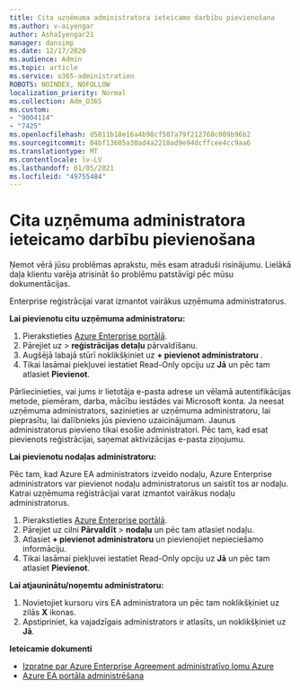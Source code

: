 ```yaml
---
title: Cita uzņēmuma administratora ieteicamo darbību pievienošana
ms.author: v-aiyengar
author: AshaIyengar21
manager: dansimp
ms.date: 12/17/2020
ms.audience: Admin
ms.topic: article
ms.service: o365-administration
ROBOTS: NOINDEX, NOFOLLOW
localization_priority: Normal
ms.collection: Adm_O365
ms.custom:
- "9004114"
- "7425"
ms.openlocfilehash: d5811b18e16a4b98cf507a79f212768c009b96b2
ms.sourcegitcommit: 04bf13605a30ad4a2218ad9e94dcffcee4cc9aa6
ms.translationtype: MT
ms.contentlocale: lv-LV
ms.lasthandoff: 01/05/2021
ms.locfileid: "49755484"
---
```

# <a name="add-another-enterprise-administrator---recommended-steps"></a>Cita uzņēmuma administratora ieteicamo darbību pievienošana

Ņemot vērā jūsu problēmas aprakstu, mēs esam atraduši risinājumu. Lielākā daļa klientu varēja atrisināt šo problēmu patstāvīgi pēc mūsu dokumentācijas.

Enterprise reģistrācijai varat izmantot vairākus uzņēmuma administratorus.

**Lai pievienotu citu uzņēmuma administratoru:**

1. Pierakstieties [Azure Enterprise portālā](https://ea.azure.com/).
1. Pārejiet uz   >  **reģistrācijas detaļu** pārvaldīšanu.
1. Augšējā labajā stūrī noklikšķiniet uz **+ pievienot administratoru** .
1. Tikai lasāmai piekļuvei iestatiet Read-Only opciju uz **Jā** un pēc tam atlasiet **Pievienot**.

Pārliecinieties, vai jums ir lietotāja e-pasta adrese un vēlamā autentifikācijas metode, piemēram, darba, mācību iestādes vai Microsoft konta. Ja neesat uzņēmuma administrators, sazinieties ar uzņēmuma administratoru, lai pieprasītu, lai dalībnieks jūs pievieno uzaicinājumam. Jaunus administratorus pievieno tikai esošie administratori. Pēc tam, kad esat pievienots reģistrācijai, saņemat aktivizācijas e-pasta ziņojumu.

**Lai pievienotu nodaļas administratoru:**

Pēc tam, kad Azure EA administrators izveido nodaļu, Azure Enterprise administrators var pievienot nodaļu administratorus un saistīt tos ar nodaļu. Katrai uzņēmuma reģistrācijai varat izmantot vairākus nodaļu administratorus.

1. Pierakstieties [Azure Enterprise portālā](https://ea.azure.com/).
1. Pārejiet uz cilni **Pārvaldīt**  >  **nodaļu** un pēc tam atlasiet nodaļu.
1. Atlasiet **+ pievienot administratoru** un pievienojiet nepieciešamo informāciju.
1. Tikai lasāmai piekļuvei iestatiet Read-Only opciju uz **Jā** un pēc tam atlasiet **Pievienot**.

**Lai atjauninātu/noņemtu administratoru:**

1. Novietojiet kursoru virs EA administratora un pēc tam noklikšķiniet uz zilās **X** ikonas.
1. Apstipriniet, ka vajadzīgais administrators ir atlasīts, un noklikšķiniet uz **Jā**.

**Ieteicamie dokumenti**

- [Izpratne par Azure Enterprise Agreement administratīvo lomu Azure](https://docs.microsoft.com/azure/billing/billing-understand-ea-roles)
- [Azure EA portāla administrēšana](https://docs.microsoft.com/azure/billing/billing-ea-portal-administration)

